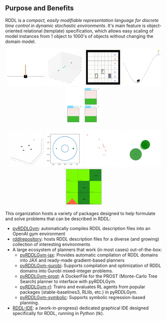 ## Purpose and Benefits

RDDL is a *compact, easily modifiable representation language for discrete time control in dynamic stochastic environments*. 
It's main feature is object-oriented relational (template) specification, which allows easy scaling of model instances from 1 object to 1000's of objects without changing the domain model.

<p align="center">
<img src="https://github.com/pyrddlgym-project/.github/blob/main/profile/Images/cartpole.gif" width="120" height="120" margin=0/>
<img src="https://github.com/pyrddlgym-project/.github/blob/main/profile/Images/drones.gif" width="120" height="120" margin=0/>
<img src="https://github.com/pyrddlgym-project/.github/blob/main/profile/Images/elevators.gif" width="120" height="120" margin=0/>
<img src="https://github.com/pyrddlgym-project/.github/blob/main/profile/Images/mountaincar.gif" width="120" height="120" margin=0/>
<img src="https://github.com/pyrddlgym-project/.github/blob/main/profile/Images/powergen.gif" width="120" height="120" margin=0/>
</p>
<p align="center">
<img src="https://github.com/pyrddlgym-project/.github/blob/main/profile/Images/quadcopter.gif" width="120" height="120" margin=0/>
<img src="https://github.com/pyrddlgym-project/.github/blob/main/profile/Images/racecar.gif" width="120" height="120" margin=0/>
<img src="https://github.com/pyrddlgym-project/.github/blob/main/profile/Images/recsys.gif" width="120" height="120" margin=0/>
<img src="https://github.com/pyrddlgym-project/.github/blob/main/profile/Images/rovers.gif" width="120" height="120" margin=0/>
<img src="https://github.com/pyrddlgym-project/.github/blob/main/profile/Images/wildfire.gif" width="120" height="120" margin=0/>
</p>

This organization hosts a variety of packages designed to help formulate and solve problems that can be described in RDDL:
* [pyRDDLGym](https://github.com/pyrddlgym-project/pyRDDLGym): automatically compiles RDDL description files into an OpenAI gym environment
* [rddlrepository](https://github.com/pyrddlgym-project/rddlrepository): hosts RDDL description files for a diverse (and growing) collection of interesting environments
* A large ecosystem of planners that work (in most cases) out-of-the-box:
    * [pyRDDLGym-jax](https://github.com/pyrddlgym-project/pyRDDLGym-jax): Provides automatic compilation of RDDL domains into JAX and ready-made gradient-based planners
    * [pyRDDLGym-gurobi](https://github.com/pyrddlgym-project/pyRDDLGym-gurobi): Supports compilation and optimization of RDDL domains into Gurobi mixed-integer problems.
    * [pyRDDLGym-prost](https://github.com/pyrddlgym-project/pyRDDLGym-prost): A DockerFile for the PROST (Monte-Carlo Tree Search) planner to interface with pyRDDLGym.
    * [pyRDDLGym-rl](https://github.com/pyrddlgym-project/pyRDDLGym-rl): Trains and evaluates RL agents from popular packages (stable-baselines3, RLlib, etc.) in pyRDDLGym.
    * [pyRDDLGym-symbolic](https://github.com/pyrddlgym-project/pyRDDLGym-symbolic): Supports symbolic regression-based planning.
* [RDDL-IDE](https://github.com/pyrddlgym-project/RDDL-IDE): a (work-in-progress) dedicated graphical IDE designed specifically for RDDL, running in Python (tk).
